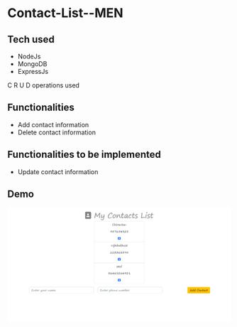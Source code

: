 # Contact-List--MEN

## Tech used

- NodeJs
- MongoDB
- ExpressJs

C R U D operations used

## Functionalities

- Add contact information
- Delete contact information

## Functionalities to be implemented

- Update contact information

## Demo

![GitHub Logo](./assets/images/demo.png)

